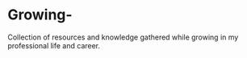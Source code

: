 # Growing-
Collection of resources and knowledge gathered while growing in my professional life and career.
